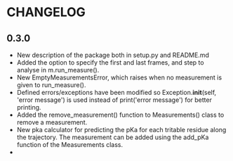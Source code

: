 # CHANGELOG

## 0.3.0
- New description of the package both in setup.py and README.md
- Added the option to specify the first and last frames, and step to analyse in m.run_measure().
- New EmptyMeasurementsError, which raises when no measurement is given to run_measure().
- Defined errors/exceptions have been modified so Exception.__init__(self, 'error message') is used instead of print('error message') for better printing.
- Added the remove_measurement() function to Measurements() class to remove a measurement.
- New pka calculator for predicting the pKa for each tritable residue along the trajectory. The measurement can be added using the add_pKa function of the Measurements class.
- 